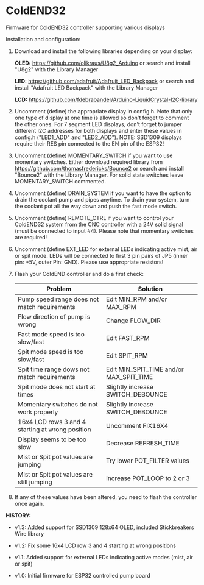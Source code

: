 # ColdEND32
Firmware for ColdEND32 controller supporting various displays

Installation and configuration:

1) Download and install the following libraries depending on your display:

   **OLED:**
   https://github.com/olikraus/U8g2_Arduino
   or search and install "U8g2" with the Library Manager

   **LED:**
   https://github.com/adafruit/Adafruit_LED_Backpack
   or search and install "Adafruit LED Backpack" with the Library Manager

   **LCD:**
   https://github.com/fdebrabander/Arduino-LiquidCrystal-I2C-library

2) Uncomment (define) the appropriate display in config.h. Note that only one type of
   display at one time is allowed so don't forget to comment the other ones.
   For 7 segment LED displays, don't forget to jumper different I2C addresses for both
   displays and enter these values in config.h ("LED1_ADD" and "LED2_ADD").
   NOTE: SSD1309 displays require their RES pin connected to the EN pin of the ESP32!

3) Uncomment (define) MOMENTARY_SWITCH if you want to use monentary switches.
   Either download required library from https://github.com/thomasfredericks/Bounce2
   or search and install "Bounce2" with the Library Manager.
   For solid state switches leave MOMENTARY_SWITCH commented.

4) Uncomment (define) DRAIN_SYSTEM if you want to have the option to drain the coolant
   pump and pipes anytime. To drain your system, turn the coolant pot all the way down
   and push the fast mode switch.

5) Uncomment (define) REMOTE_CTRL if you want to control your ColdEND32 system from the
   CNC controller with a 24V solid signal (must be connected to input #4). Please note
   that momentary switches are required!

6) Uncomment (define EXT_LED for external LEDs indicating active mist, air or spit mode.
   LEDs will be connected to first 3 pin pairs of JP5 (inner pin: +5V, outer Pin: GND).
   Please use appropriate resistors!

7) Flash your ColdEND controller and do a first check:

   Problem                                           | Solution
   --------------------------------------------------|-----------
   Pump speed range does not match requirements      | Edit MIN_RPM and/or MAX_RPM
   Flow direction of pump is wrong                   | Change FLOW_DIR
   Fast mode speed is too slow/fast                  | Edit FAST_RPM
   Spit mode speed is too slow/fast                  | Edit SPIT_RPM
   Spit time range dows not match requirements       | Edit MIN_SPIT_TIME and/or MAX_SPIT_TIME
   Spit mode does not start at times                 | Slightly increase SWITCH_DEBOUNCE
   Momentary switches do not work properly           | Slightly increase SWITCH_DEBOUNCE
   16x4 LCD rows 3 and 4 starting at wrong position  | Uncomment FIX16X4
   Display seems to be too slow                      | Decrease REFRESH_TIME
   Mist or Spit pot values are jumping               | Try lower POT_FILTER values
   Mist or Spit pot values are still jumping         | Increase POT_LOOP to 2 or 3

8) If any of these values have been altered, you need to flash the controller once again.


**HISTORY:**

- v1.3: Added support for SSD1309 128x64 OLED, included Stickbreakers Wire library

- v1.2: Fix some 16x4 LCD row 3 and 4 starting at wrong positions

- v1.1: Added support for external LEDs indicating active modes (mist, air or spit)

- v1.0: Initial firmware for ESP32 controlled pump board
